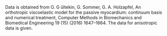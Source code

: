 Data is obtained from O. G ̈ultekin, G. Sommer, G. A. Holzapfel, An orthotropic viscoelastic model for the passive myocardium: continuum basis and numerical treatment, Computer Methods in Biomechanics and Biomedical Engineering 19 (15) (2016) 1647–1664.
The data for anisotropic data is given.